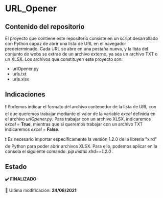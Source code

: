 <h1>URL_Opener</h1>
<h2>Contenido del repositorio</h2>
<p>El proyecto que contiene este repositorio consiste en un script desarrollado con Python capaz de abrir una lista de URL en el navegador predeterminado. Cada URL se abre en una pestaña nueva, y la lista del conjunto de webs se extrae de un archivo externo, ya sea un archivo TXT o un XLSX. Los archivos que constituyen este proyecto son:</p>
<ul>
<li>urlOpener.py</li>
<li>urls.txt</li>
<li>urls.xlsx</li>
</ul>
<h2>Indicaciones</h2>
<p>❗ Podemos indicar el formato del archivo contenedor de la lista de URL con el que queremos trabajar mediante el valor de la variable <i>excel</i> definida en el archivo <i>urlOpener.py</i>. Para trabajar con un archivo XLSX, indicaremos <i>excel</i> = <strong>True</strong>, mientras que si queremos trabajar con un archivo TXT indicaremos <i>excel</i> = <strong>False</strong>.</p>
<p>❗ Es necesario importar específicamente la versión 1.2.0 de la libreria "xlrd" de Python para poder abrir archivos XLSX. Para ello, podemos aplicar en la consola el siguiente comando: <i>pip install xlrd==1.2.0</i> .</p>
<h2>Estado</h2>
<p><strong>✔️ FINALIZADO</strong></p>
<p>📅 Ultima modificación: <strong>24/08/2021</strong></p>
